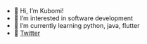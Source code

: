 - 👋 Hi, I’m Kubomi!
- 👀 I’m interested in software development
- 🌱 I’m currently learning python, java, flutter
- 💬 [Twitter](https://twitter.com/kubomi____)

<!---
ku-bo-mi/ku-bo-mi is a ✨ special ✨ repository because its `README.md` (this file) appears on your GitHub profile.
You can click the Preview link to take a look at your changes.
--->
